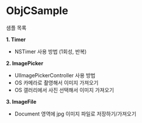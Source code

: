 # ObjCSample


샘플 목록

**1. Timer**
- NSTimer 사용 방법 (1회성, 반복)

**2. ImagePicker**
- UIImagePickerController 사용 방법
- OS 카메라로 촬영해서 이미지 가져오기
- OS 갤러리에서 사진 선택해서 이미지 가져오기

**3. ImageFile**
- Document 영역에 jpg 이미지 파일로 저장하기/가져오기
